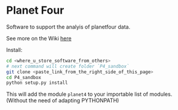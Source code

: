 # Planet Four

Software to support the analyis of planetfour data.

See more on the Wiki [here](https://github.com/CitizenScienceInAstronomyWorkshop/P4_sandbox/wiki)

Install:

```bash
cd <where_u_store_software_from_others>
# next command will create folder `P4_sandbox`
git clone <paste_link_from_the_right_side_of_this_page>
cd P4_sandbox
python setup.py install
```

This will add the module `planet4` to your importable list of modules. (Without the need of adapting PYTHONPATH)
